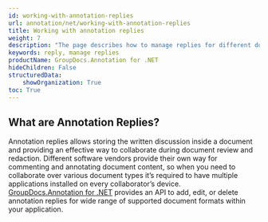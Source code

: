 ```yaml
---
id: working-with-annotation-replies
url: annotation/net/working-with-annotation-replies
title: Working with annotation replies
weight: 7
description: "The page describes how to manage replies for different document types using GroupDocs.Annotation for .NET API."
keywords: reply, manage replies
productName: GroupDocs.Annotation for .NET
hideChildren: False
structuredData:
    showOrganization: True
toc: True
---
```

## What are Annotation Replies?

Annotation replies allows storing the written discussion inside a document and providing an effective way to collaborate during document review and redaction. Different software vendors provide their own way for commenting and annotating document content, so when you need to collaborate over various document types it’s required to have multiple applications installed on every collaborator’s device.   
[GroupDocs.Annotation for .NET](https://products.groupdocs.com/annotation/net) provides an API to add, edit, or delete annotation replies for wide range of supported document formats within your application.
